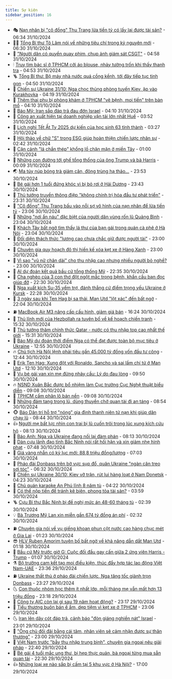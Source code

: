 ```yaml
---
title: Sự kiện
sidebar_position: 16
---
```


<!-- dantri-su-kien:START -->
- 🎭 [Nạn nhân bị &quot;cô đồng&quot; Thu Trang lừa tiền tỷ có lấy lại được tài sản?](https://dantri.com.vn/phap-luat/nan-nhan-bi-co-dong-thu-trang-lua-tien-ty-co-lay-lai-duoc-tai-san-20241031080807585.htm) - 06:34 31/10/2024
- 👨‍🏫 [Tổng Bí thư Tô Lâm nói về những tiêu chí trong kỷ nguyên mới](https://dantri.com.vn/xa-hoi/tong-bi-thu-to-lam-noi-ve-nhung-tieu-chi-trong-ky-nguyen-moi-20241031123247786.htm) - 06:30 31/10/2024
- 🌮 [&quot;Người dân có quyền quay phim, chụp ảnh giám sát CSGT&quot;](https://dantri.com.vn/xa-hoi/nguoi-dan-co-quyen-quay-phim-chup-anh-giam-sat-csgt-20241031113700655.htm) - 04:58 31/10/2024
- 🕯 [Truy tìm bác sĩ ở TPHCM cởi áo blouse, nhảy tường trốn khi thấy thanh tra](https://dantri.com.vn/suc-khoe/truy-tim-bac-si-o-tphcm-coi-ao-blouse-nhay-tuong-tron-khi-thay-thanh-tra-20241031114318616.htm) - 04:53 31/10/2024
- 🪜 [Tổng Bí thư: Bộ máy nhà nước quá cồng kềnh, tới đây tiếp tục tinh gọn](https://dantri.com.vn/xa-hoi/tong-bi-thu-bo-may-nha-nuoc-qua-cong-kenh-toi-day-tiep-tuc-tinh-gon-20241031113428308.htm) - 04:50 31/10/2024
- 🐘 [Chiến sự Ukraine 31/10: Nga chọc thủng phòng tuyến Kiev, ập vào Kurakhovka](https://dantri.com.vn/the-gioi/chien-su-ukraine-3110-nga-choc-thung-phong-tuyen-kiev-ap-vao-kurakhovka-20241031100322382.htm) - 04:19 31/10/2024
- 🤔 [Thêm thai phụ bị phòng khám ở TPHCM &quot;vẽ bệnh, moi tiền&quot; trên bàn mổ](https://dantri.com.vn/suc-khoe/them-thai-phu-bi-phong-kham-o-tphcm-ve-benh-moi-tien-tren-ban-mo-20241031103827788.htm) - 04:10 31/10/2024
- 🧠 [Báo Mỹ: Iran sắp đáp trả đau đớn Israel](https://dantri.com.vn/the-gioi/bao-my-iran-sap-dap-tra-dau-don-israel-20241031105442635.htm) - 04:10 31/10/2024
- 📝 [Công an xuất hiện tại doanh nghiệp vận tải lớn nhất Huế](https://dantri.com.vn/phap-luat/cong-an-xuat-hien-tai-doanh-nghiep-van-tai-lon-nhat-hue-20241030170557770.htm) - 03:52 31/10/2024
- 🦏 [Lịch nghỉ Tết Ất Tỵ 2025 dự kiến của học sinh 63 tỉnh thành](https://dantri.com.vn/giao-duc/lich-nghi-tet-at-ty-2025-du-kien-cua-hoc-sinh-63-tinh-thanh-20241031101839818.htm) - 03:27 31/10/2024
- 🥰 [Hội thảo về chữ &quot;S&quot; trong ESG giúp hoàn thiện chiến lược nhân sự](https://dantri.com.vn/lao-dong-viec-lam/hoi-thao-ve-chu-s-trong-esg-giup-hoan-thien-chien-luoc-nhan-su-20241030213421720.htm) - 02:42 31/10/2024
- 🤗 [Cận cảnh &quot;lá chắn thép&quot; khổng lồ chặn mặn ở miền Tây](https://dantri.com.vn/xa-hoi/can-canh-la-chan-thep-khong-lo-chan-man-o-mien-tay-20241030212159119.htm) - 01:00 31/10/2024
- 🌈 [Những con đường tới ghế tổng thống của ông Trump và bà Harris](https://dantri.com.vn/the-gioi/nhung-con-duong-toi-ghe-tong-thong-cua-ong-trump-va-ba-harris-20241027221603609.htm) - 00:09 31/10/2024
- 🌏 [Ma túy núp bóng trà giảm cân, đông trùng hạ thảo...](https://dantri.com.vn/suc-khoe/ma-tuy-nup-bong-tra-giam-can-dong-trung-ha-thao-20241030135603211.htm) - 23:53 30/10/2024
- 💄 [Bé gái hơn 1 tuổi đứng khóc vì bị bỏ rơi ở Hải Dương](https://dantri.com.vn/xa-hoi/be-gai-hon-1-tuoi-dung-khoc-vi-bi-bo-roi-o-hai-duong-20241030233201217.htm) - 23:43 30/10/2024
- 👺 [Thủ tướng truyền thông điệp &quot;không chính trị hóa đầu tư phát triển&quot;](https://dantri.com.vn/xa-hoi/thu-tuong-truyen-thong-diep-khong-chinh-tri-hoa-dau-tu-phat-trien-20241030200433158.htm) - 23:31 30/10/2024
- 👹 [&quot;Cô đồng&quot; Thu Trang bấu vào nỗi sợ vô hình của nạn nhân để lừa tiền tỷ](https://dantri.com.vn/phap-luat/co-dong-thu-trang-bau-vao-noi-so-vo-hinh-cua-nan-nhan-de-lua-tien-ty-20241030114956428.htm) - 23:06 30/10/2024
- 🌊 [Những &quot;nơi ẩn náu&quot; đặc biệt của người dân vùng rốn lũ Quảng Bình](https://dantri.com.vn/xa-hoi/nhung-noi-an-nau-dac-biet-cua-nguoi-dan-vung-ron-lu-quang-binh-20241030135901967.htm) - 23:04 30/10/2024
- 🤠 [Khách Tây bất ngờ tìm thấy lá thư của bạn gái trong quán cà phê ở Hà Nội](https://dantri.com.vn/du-lich/khach-tay-bat-ngo-tim-thay-la-thu-cua-ban-gai-trong-quan-ca-phe-o-ha-noi-20241030154622313.htm) - 23:04 30/10/2024
- 🎊 [Đối diện thách thức &quot;lương cao chưa chắc giữ được người tài&quot;](https://dantri.com.vn/lao-dong-viec-lam/doi-dien-thach-thuc-luong-cao-chua-chac-giu-duoc-nguoi-tai-20241030215652881.htm) - 23:00 30/10/2024
- 🐘 [Chuyên gia quy hoạch đô thị hiến kế xóa kẹt xe ở Hàng Xanh](https://dantri.com.vn/xa-hoi/chuyen-gia-quy-hoach-do-thi-hien-ke-xoa-ket-xe-o-hang-xanh-20241025094240829.htm) - 23:00 30/10/2024
- 💂 [Vì sao &quot;vũ nữ chân dài&quot; cho thu nhập cao nhưng nhiều người bỏ nghề?](https://dantri.com.vn/lao-dong-viec-lam/vi-sao-vu-nu-chan-dai-cho-thu-nhap-cao-nhung-nhieu-nguoi-bo-nghe-20241016170536006.htm) - 23:00 30/10/2024
- 👹 [AI dự đoán kết quả bầu cử tổng thống Mỹ](https://dantri.com.vn/the-gioi/ai-du-doan-ket-qua-bau-cu-tong-thong-my-20241031052153803.htm) - 22:35 30/10/2024
- 🦒 [Cha nghèo của 3 con thơ đột ngột mắc trọng bệnh, khẩn cầu bạn đọc giúp đỡ](https://dantri.com.vn/tam-long-nhan-ai/cha-ngheo-cua-3-con-tho-dot-ngot-mac-trong-benh-khan-cau-ban-doc-giup-do-20241028181322550.htm) - 22:30 30/10/2024
- 🗽 [Nga xuất kích Su-35 yểm trợ, đánh thẳng cứ điểm trọng yếu Ukraine ở Kursk](https://dantri.com.vn/the-gioi/nga-xuat-kich-su-35-yem-tro-danh-thang-cu-diem-trong-yeu-ukraine-o-kursk-20241031000703249.htm) - 22:28 30/10/2024
- 💄 [3 ngày sau khi Ten Hag bị sa thải, Man Utd &quot;lột xác&quot; đến bất ngờ](https://dantri.com.vn/the-thao/3-ngay-sau-khi-ten-hag-bi-sa-thai-man-utd-lot-xac-den-bat-ngo-20241031054415156.htm) - 22:04 30/10/2024
- ⛽️ [MacBook Air M3 nâng cấp cấu hình, giảm giá bán](https://dantri.com.vn/suc-manh-so/macbook-air-m3-nang-cap-cau-hinh-giam-gia-ban-20241030232251246.htm) - 16:24 30/10/2024
- 🥷 [Thủ lĩnh mới của Hezbollah ra tuyên bố về kế hoạch chiến tranh](https://dantri.com.vn/the-gioi/thu-linh-moi-cua-hezbollah-ra-tuyen-bo-ve-ke-hoach-chien-tranh-20241030214345216.htm) - 15:32 30/10/2024
- 🤖 [Thủ tướng thăm chính thức Qatar - nước có thu nhập top cao nhất thế giới](https://dantri.com.vn/xa-hoi/thu-tuong-tham-chinh-thuc-qatar-nuoc-co-thu-nhap-top-cao-nhat-the-gioi-20241030124954706.htm) - 15:31 30/10/2024
- 🌊 [Báo Mỹ dự đoán thời điểm Nga có thể đạt được toàn bộ mục tiêu ở Ukraine](https://dantri.com.vn/the-gioi/bao-my-du-doan-thoi-diem-nga-co-the-dat-duoc-toan-bo-muc-tieu-o-ukraine-20241030194011772.htm) - 12:55 30/10/2024
- 🔥 [Chủ tịch Hà Nội lệnh phải tiêu gần 45.000 tỷ đồng vốn đầu tư công](https://dantri.com.vn/xa-hoi/chu-tich-ha-noi-lenh-phai-tieu-gan-45000-ty-dong-von-dau-tu-cong-20241030193230596.htm) - 12:44 30/10/2024
- 🦏 [Erik Ten Hag: Xung đột với Ronaldo, Sancho và sai lầm chí tử ở Man Utd](https://dantri.com.vn/the-thao/erik-ten-hag-xung-dot-voi-ronaldo-sancho-va-sai-lam-chi-tu-o-man-utd-20241030131326238.htm) - 12:10 30/10/2024
- 🐘 [Vụ bé gái van xin mẹ đừng nhảy cầu: Lý do đau lòng](https://dantri.com.vn/an-sinh/vu-be-gai-van-xin-me-dung-nhay-cau-ly-do-dau-long-20241030162935006.htm) - 09:50 30/10/2024
- 🔥 [NSND Xuân Bắc được bổ nhiệm làm Cục trưởng Cục Nghệ thuật biểu diễn](https://dantri.com.vn/giai-tri/nsnd-xuan-bac-duoc-bo-nhiem-lam-cuc-truong-cuc-nghe-thuat-bieu-dien-20241030160640194.htm) - 09:08 30/10/2024
- 💼 [TPHCM cấm phân lô bán nền](https://dantri.com.vn/bat-dong-san/tphcm-cam-phan-lo-ban-nen-20241030152140616.htm) - 09:08 30/10/2024
- 🚀 [Những đám tang trong lũ, dùng thuyền chở quan tài đi an táng](https://dantri.com.vn/xa-hoi/nhung-dam-tang-trong-lu-dung-thuyen-cho-quan-tai-di-an-tang-20241030150525522.htm) - 08:54 30/10/2024
- 🐵 [Báo Dân trí hỗ trợ &quot;nóng&quot; gia đình thanh niên tử nạn khi giúp dân chạy lũ](https://dantri.com.vn/tam-long-nhan-ai/bao-dan-tri-ho-tro-nong-gia-dinh-thanh-nien-tu-nan-khi-giup-dan-chay-lu-20241030140517021.htm) - 08:44 30/10/2024
- 👍 [Người mẹ bất lực nhìn con trai bị lũ cuốn trôi trong lúc xung kích cứu hộ](https://dantri.com.vn/xa-hoi/nguoi-me-bat-luc-nhin-con-trai-bi-lu-cuon-troi-trong-luc-xung-kich-cuu-ho-20241030140554980.htm) - 08:13 30/10/2024
- 🚦 [Báo Anh: Nga và Ukraine đang nối lại đàm phán](https://dantri.com.vn/the-gioi/bao-anh-nga-va-ukraine-dang-noi-lai-dam-phan-20241030143212217.htm) - 08:13 30/10/2024
- 🥸 [Dàn cựu lãnh đạo tỉnh Bắc Ninh nói rất hối hận và xin giảm nhẹ hình phạt](https://dantri.com.vn/phap-luat/dan-cuu-lanh-dao-tinh-bac-ninh-noi-rat-hoi-han-va-xin-giam-nhe-hinh-phat-20241030143658757.htm) - 07:48 30/10/2024
- 🥷 [Giá vàng nhẫn có kỷ lục mới: 88,8 triệu đồng/lượng](https://dantri.com.vn/kinh-doanh/gia-vang-nhan-co-ky-luc-moi-888-trieu-dongluong-20241030070430056.htm) - 07:03 30/10/2024
- 🤡 [Pháo đài Donbass trên bờ vực sụp đổ, quân Ukraine &quot;ngàn cân treo sợi tóc&quot;](https://dantri.com.vn/the-gioi/phao-dai-donbass-tren-bo-vuc-sup-do-quan-ukraine-ngan-can-treo-soi-toc-20241030132102308.htm) - 06:32 30/10/2024
- 🥳 [Chiến sự Ukraine 30/10: Kiev vỡ trận, rút lui hàng loạt ở Nam Donetsk](https://dantri.com.vn/the-gioi/chien-su-ukraine-3010-kiev-vo-tran-rut-lui-hang-loat-o-nam-donetsk-20241030105455086.htm) - 04:23 30/10/2024
- 🤩 [Chủ quán karaoke An Phú lĩnh 8 năm tù](https://dantri.com.vn/phap-luat/chu-quan-karaoke-an-phu-linh-8-nam-tu-20241030110829022.htm) - 04:22 30/10/2024
- 🎡 [Có thể nộp tiền để tránh kê biên, phong tỏa tài sản?](https://dantri.com.vn/xa-hoi/co-the-nop-tien-de-tranh-ke-bien-phong-toa-tai-san-20241030095111718.htm) - 03:59 30/10/2024
- 🪜 [Cựu Bí thư Bắc Ninh bị đề nghị mức án 48-60 tháng tù](https://dantri.com.vn/phap-luat/cuu-bi-thu-bac-ninh-bi-de-nghi-muc-an-48-60-thang-tu-20241030092639647.htm) - 02:39 30/10/2024
- 💡 [Bà Trương Mỹ Lan xin miễn gần 674 tỷ đồng án phí](https://dantri.com.vn/phap-luat/ba-truong-my-lan-xin-mien-gan-674-ty-dong-an-phi-20241030090841028.htm) - 02:32 30/10/2024
- ⛽️ [Chuyên gia nói về vụ giếng khoan phun cột nước cao hàng chục mét ở Gia Lai](https://dantri.com.vn/xa-hoi/chuyen-gia-noi-ve-vu-gieng-khoan-phun-cot-nuoc-cao-hang-chuc-met-o-gia-lai-20241029000031859.htm) - 01:23 30/10/2024
- 😎 [HLV Ruben Amorim tuyên bố bất ngờ về khả năng dẫn dắt Man Utd](https://dantri.com.vn/the-thao/hlv-ruben-amorim-tuyen-bo-bat-ngo-ve-kha-nang-dan-dat-man-utd-20241030081851966.htm) - 01:18 30/10/2024
- 🗽 [Bầu cử Mỹ trước giờ G: Cuộc đối đầu gay cấn giữa 2 ứng viên Harris - Trump](https://dantri.com.vn/the-gioi/bau-cu-my-truoc-gio-g-cuoc-doi-dau-gay-can-giua-2-ung-vien-harris-trump-20240918073533393.htm) - 01:07 30/10/2024
- ⚗️ [Bộ trưởng cam kết tạo mọi điều kiện, thúc đẩy hợp tác lao động Việt Nam-UAE](https://dantri.com.vn/an-sinh/bo-truong-cam-ket-tao-moi-dieu-kien-thuc-day-hop-tac-lao-dong-viet-nam-uae-20241030013456586.htm) - 23:36 29/10/2024
- ⛽️ [Ukraine thất thủ ở pháo đài chiến lược, Nga tăng tốc giành trọn Donbass](https://dantri.com.vn/the-gioi/ukraine-that-thu-o-phao-dai-chien-luoc-nga-tang-toc-gianh-tron-donbass-20241030010120385.htm) - 23:27 29/10/2024
- 🌜 [Con thuộc nhóm học thêm ít nhất lớp, mỗi tháng mẹ vẫn mất hơn 13 triệu đồng](https://dantri.com.vn/giao-duc/con-thuoc-nhom-hoc-them-it-nhat-lop-moi-thang-me-van-mat-hon-13-trieu-dong-20241030001307068.htm) - 23:18 29/10/2024
- 🦩 [Công ty AIC còn lại gì sau 19 năm hoạt động?](https://dantri.com.vn/phap-luat/cong-ty-aic-con-lai-gi-sau-19-nam-hoat-dong-20241030004854725.htm) - 23:17 29/10/2024
- 🦒 [Tiểu thương buôn bán ế ẩm, dẹp tiệm vì kẹt xe ở TPHCM](https://dantri.com.vn/xa-hoi/tieu-thuong-buon-ban-e-am-dep-tiem-vi-ket-xe-o-tphcm-20241025092550505.htm) - 23:06 29/10/2024
- 🌜 [Iran lên dây cót đáp trả, cảnh báo &quot;đòn giáng nghiền nát&quot; Israel](https://dantri.com.vn/the-gioi/iran-len-day-cot-dap-tra-canh-bao-don-giang-nghien-nat-israel-20241030015058580.htm) - 23:01 29/10/2024
- 🐎 [&quot;Ông chủ đối đãi bằng cái tâm, nhân viên sẽ cảm nhận được sự thân thương&quot;](https://dantri.com.vn/lao-dong-viec-lam/ong-chu-doi-dai-bang-cai-tam-nhan-vien-se-cam-nhan-duoc-su-than-thuong-20241028163420702.htm) - 23:00 29/10/2024
- 🌋 [Việt Nam trước &quot;bẫy thu nhập trung bình&quot;, chuyên gia ngoại nêu giải pháp](https://dantri.com.vn/kinh-doanh/viet-nam-truoc-bay-thu-nhap-trung-binh-chuyen-gia-ngoai-neu-giai-phap-20241025201748768.htm) - 22:40 29/10/2024
- 🧰 [Bé gái 4 tuổi mắc ung thư, bị hẹp thực quản, bà ngoại từng mua sẵn quan tài](https://dantri.com.vn/tam-long-nhan-ai/be-gai-4-tuoi-mac-ung-thu-bi-hep-thuc-quan-ba-ngoai-tung-mua-san-quan-tai-20241024121534156.htm) - 22:30 29/10/2024
- 👍 [Những loại xe nào sắp bị cấm tại 5 khu vực ở Hà Nội?](https://dantri.com.vn/xa-hoi/nhung-loai-xe-nao-sap-bi-cam-tai-5-khu-vuc-o-ha-noi-20241028001908982.htm) - 17:00 29/10/2024<!-- dantri-su-kien:END -->

